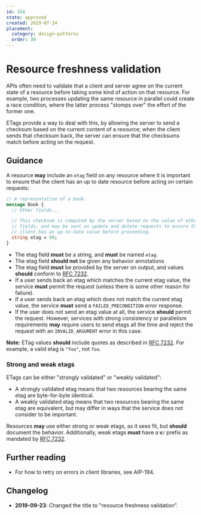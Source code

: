 ```yaml
---
id: 154
state: approved
created: 2019-07-24
placement:
  category: design-patterns
  order: 30
---
```


# Resource freshness validation

APIs often need to validate that a client and server agree on the current state
of a resource before taking some kind of action on that resource. For example,
two processes updating the same resource in parallel could create a race
condition, where the latter process "stomps over" the effort of the former one.

ETags provide a way to deal with this, by allowing the server to send a
checksum based on the current content of a resource; when the client sends that
checksum back, the server can ensure that the checksums match before acting on
the request.

## Guidance

A resource **may** include an `etag` field on any resource where it is
important to ensure that the client has an up to date resource before acting on
certain requests:

```proto
// A representation of a book.
message Book {
  // Other fields...

  // This checksum is computed by the server based on the value of other
  // fields, and may be sent on update and delete requests to ensure the
  // client has an up-to-date value before proceeding.
  string etag = 99;
}
```

- The etag field **must** be a string, and **must** be named `etag`.
- The etag field **should not** be given any behavior annotations
- The etag field **must** be provided by the server on output, and values
  **should** conform to [RFC 7232][].
- If a user sends back an etag which matches the current etag value, the
  service **must** permit the request (unless there is some other reason for
  failure).
- If a user sends back an etag which does not match the current etag value, the
  service **must** send a `FAILED_PRECONDITION` error response.
- If the user does not send an etag value at all, the service **should** permit
  the request. However, services with strong consistency or parallelism
  requirements **may** require users to send etags all the time and reject the
  request with an `INVALID_ARGUMENT` error in this case.

**Note:** ETag values **should** include quotes as described in [RFC 7232][].
For example, a valid etag is `"foo"`, not `foo`.

### Strong and weak etags

ETags can be either "strongly validated" or "weakly validated":

- A strongly validated etag means that two resources bearing the same etag are
  byte-for-byte identical.
- A weakly validated etag means that two resources bearing the same etag are
  equivalent, but may differ in ways that the service does not consider to be
  important.

Resources **may** use either strong or weak etags, as it sees fit, but
**should** document the behavior. Additionally, weak etags **must** have a `W/`
prefix as mandated by [RFC 7232][].

[rfc 7232]: https://tools.ietf.org/html/rfc7232#section-2.3

## Further reading

- For how to retry on errors in client libraries, see AIP-194.

## Changelog

- **2019-09-23**: Changed the title to "resource freshness validation".
